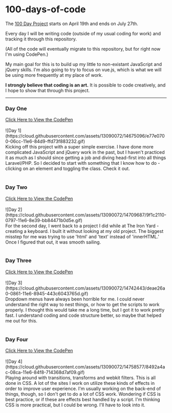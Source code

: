 # 100-days-of-code
The <a href="https://twitter.com/elleluna/status/722483522213023744">100 Day Project</a> starts on April 19th and ends on July 27th.

Every day I will be writing code (outside of my usual coding for work) and tracking it through this repository.

(All of the code will eventually migrate to this repository, but for right now I'm using CodePen.)

My main goal for this is to build up my little to non-existant JavaScript and jQuery skills. 
I'm also going to try to focus on vue.js, which is what we will be using more frequently at my place of work.

<b>I strongly believe that coding is an art.</b> It is possible to code creatively, and I hope to show that through this project.

<hr>

<h3>Day One</h3>
<a href="https://codepen.io/jacklynlee31/pen/ONExBa">Click Here to View the CodePen</a><br><br>
![Day 1](https://cloud.githubusercontent.com/assets/13090072/14675096/e77e0700-06cc-11e6-84d9-ffd73f883232.gif)<br>
Kicking off this project with a super simple exercise. I have done more complicated JavaScript and jQuery work in the past, but I haven't practiced it as much as I should since getting a job and diving head-first into all things Laravel/PHP. So I decided to start with something that I know how to do - clicking on an element and toggling the class. Check it out.
<br><br>
<h3>Day Two</h3>
<a href="http://codepen.io/jacklynlee31/pen/eZKLYM">Click Here to View the CodePen</a><br><br>
![Day 2](https://cloud.githubusercontent.com/assets/13090072/14709687/9f1c2110-0797-11e6-8e39-bb84471b0d5e.gif)<br>
For the second day, I went back to a project I did while at The Iron Yard - creating a keyboard. I built it without looking at my old project. The biggest misstep for me was trying to use 'html' and 'text' instead of 'innerHTML.' Once I figured that out, it was smooth sailing.
<br><br>
<h3>Day Three</h3>
<a href="http://codepen.io/jacklynlee31/pen/aNjZbJ">Click Here to View the CodePen</a><br><br>
![Day 3](https://cloud.githubusercontent.com/assets/13090072/14742443/deae26a0-0861-11e6-8945-443c6043765d.gif)<br>
Dropdown menus have always been horrible for me. I could never understand the right way to nest things, or how to get the scripts to work properly. I thought this would take me a long time, but I got it to work pretty fast. I understand coding and code structure better, so maybe that helped me out for this.
<br><br>
<h3>Day Four</h3>
<a href="http://codepen.io/jacklynlee31/pen/wGxjdz">Click Here to View the CodePen</a><br><br>
![Day 4](https://cloud.githubusercontent.com/assets/13090072/14758577/8492a4ac-08ca-11e6-84f8-714368d7af09.gif)<br>
Playing around with transitions, transforms and webkit filters. This is all done in CSS. A lot of the sites I work on utilize these kinds of effects in order to improve user experience. I'm usually working on the back-end of things, though, so I don't get to do a lot of CSS work. Wondering if CSS is best practice, or if these are effects best handled by a script. I'm thinking CSS is more practical, but I could be wrong. I'll have to look into it.
